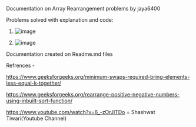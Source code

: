 Documentation on Array Rearrangement problems by jaya6400

Problems solved with explanation and code:

1. ![image](https://user-images.githubusercontent.com/66017717/134808661-4d74abea-ea26-4b80-bf0a-a890920ffb78.png)

2. ![image](https://user-images.githubusercontent.com/66017717/134808678-7b86dba9-912c-4443-a434-a3291038c010.png)

Documentation created on Readme.md files

Refrences - 

https://www.geeksforgeeks.org/minimum-swaps-required-bring-elements-less-equal-k-together/

https://www.geeksforgeeks.org/rearrange-positive-negative-numbers-using-inbuilt-sort-function/

https://www.youtube.com/watch?v=6_-zOrJlTDo = Shashwat Tiwari(Youtube Channel)

